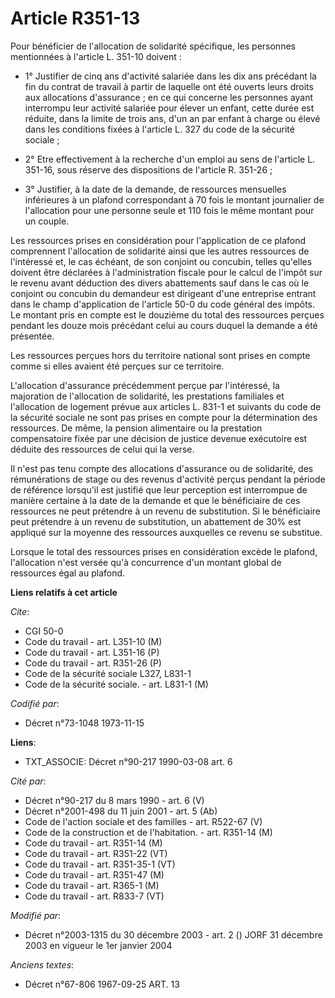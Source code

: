 # Article R351-13

Pour bénéficier de l'allocation de solidarité spécifique, les personnes mentionnées à l'article L. 351-10 doivent :

- 1° Justifier de cinq ans d'activité salariée dans les dix ans précédant la fin du contrat de travail à partir de laquelle
ont été ouverts leurs droits aux allocations d'assurance ; en ce qui concerne les personnes ayant interrompu leur activité
salariée pour élever un enfant, cette durée est réduite, dans la limite de trois ans, d'un an par enfant à charge ou élevé
dans les conditions fixées à l'article L. 327 du code de la sécurité sociale ;

- 2° Etre effectivement à la recherche d'un emploi au sens de l'article L. 351-16, sous réserve des dispositions de l'article
R. 351-26 ;

- 3° Justifier, à la date de la demande, de ressources mensuelles inférieures à un plafond correspondant à 70 fois le montant
journalier de l'allocation pour une personne seule et 110 fois le même montant pour un couple.

Les ressources prises en considération pour l'application de ce plafond comprennent l'allocation de solidarité ainsi que les
autres ressources de l'intéressé et, le cas échéant, de son conjoint ou concubin, telles qu'elles doivent être déclarées à
l'administration fiscale pour le calcul de l'impôt sur le revenu avant déduction des divers abattements sauf dans le cas où
le conjoint ou concubin du demandeur est dirigeant d'une entreprise entrant dans le champ d'application de l'article 50-0 du
code général des impôts. Le montant pris en compte est le douzième du total des ressources perçues pendant les douze mois
précédant celui au cours duquel la demande a été présentée.

Les ressources perçues hors du territoire national sont prises en compte comme si elles avaient été perçues sur ce
territoire.

L'allocation d'assurance précédemment perçue par l'intéressé, la majoration de l'allocation de solidarité, les prestations
familiales et l'allocation de logement prévue aux articles L. 831-1 et suivants du code de la sécurité sociale ne sont pas
prises en compte pour la détermination des ressources. De même, la pension alimentaire ou la prestation compensatoire fixée
par une décision de justice devenue exécutoire est déduite des ressources de celui qui la verse.

Il n'est pas tenu compte des allocations d'assurance ou de solidarité, des rémunérations de stage ou des revenus d'activité
perçus pendant la période de référence lorsqu'il est justifié que leur perception est interrompue de manière certaine à la
date de la demande et que le bénéficiaire de ces ressources ne peut prétendre à un revenu de substitution. Si le bénéficiaire
peut prétendre à un revenu de substitution, un abattement de 30% est appliqué sur la moyenne des ressources auxquelles ce
revenu se substitue.

Lorsque le total des ressources prises en considération excède le plafond, l'allocation n'est versée qu'à concurrence d'un
montant global de ressources égal au plafond.

**Liens relatifs à cet article**

_Cite_:

  - CGI 50-0
  - Code du travail - art. L351-10 (M)
  - Code du travail - art. L351-16 (P)
  - Code du travail - art. R351-26 (P)
  - Code de la sécurité sociale L327, L831-1
  - Code de la sécurité sociale. - art. L831-1 (M)

_Codifié par_:

  - Décret n°73-1048 1973-11-15

**Liens**:

  - TXT_ASSOCIE: Décret n°90-217 1990-03-08 art. 6

_Cité par_:

  - Décret n°90-217 du 8 mars 1990 - art. 6 (V)
  - Décret n°2001-498 du 11 juin 2001 - art. 5 (Ab)
  - Code de l'action sociale et des familles - art. R522-67 (V)
  - Code de la construction et de l'habitation. - art. R351-14 (M)
  - Code du travail - art. R351-14 (M)
  - Code du travail - art. R351-22 (VT)
  - Code du travail - art. R351-35-1 (VT)
  - Code du travail - art. R351-47 (M)
  - Code du travail - art. R365-1 (M)
  - Code du travail - art. R833-7 (VT)

_Modifié par_:

  - Décret n°2003-1315 du 30 décembre 2003 - art. 2 () JORF 31 décembre 2003 en vigueur le 1er janvier 2004

_Anciens textes_:

  - Décret n°67-806 1967-09-25 ART. 13
